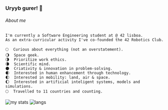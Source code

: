 ### Uryyb gurer! 👋

###### About me
```
I'm currently a Software Engineering student at @ 42 lisboa.  
As an extra-curricular activity I've co-founded the 42 Robotics Club. 

🌕  Curious about everything (not an overstatement). 
🌖  Space geek. 
🌗  Prioritize work ethics. 
🌘  Scientific mind.  
🌑  Criativity & innovation in problem-solving. 
🌒  Interested in human enhancement through technology. 
🌓  Interested in mobility: land, air & space.
🌔  Interested in artificial inteligent systems, models and simulations. 
🌕  Travelled to 11 countries and counting. 
```
![my stats](https://github-readme-stats.vercel.app/api?username=m4r11&show_icons=true&theme=dark)
![langs](https://github-readme-stats.vercel.app/api/top-langs/?username=m4r11&show_icons=true&theme=dark)


